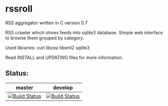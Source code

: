 # rssroll
RSS aggregator written in C
version 0.7

RSS crawler which stores feeds into sqlite3 database.
Simple web interface to browse them grouped by category.

Used libraries:
curl
libcez
libxml2
sqlite3

Read INSTALL and UPDATING files for more information.

Status:
-------
master | develop
-------|--------
[![Build Status](https://cipier.net/status/koue/rssroll/master)](https://cipier.net/status/koue/rssroll/master) | [![Build Status](https://cipier.net/status/koue/rssroll/develop)](https://cipier.net/status/koue/rssroll/develop)
